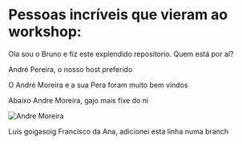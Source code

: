 # Pessoas incríveis que vieram ao workshop:

Ola sou o Bruno e fiz este explendido repositorio. Quem está por aí?

André Pereira, o nosso host preferido

O André Moreira e a sua Pera foram muito bem vindos

Abaixo Andre Moreira, gajo mais fixe do ni 

![Andre Moreira](https://avatars.githubusercontent.com/u/23351316?v=4)


Luís goigasoig
Francisco da Ana, adicionei esta linha numa branch
